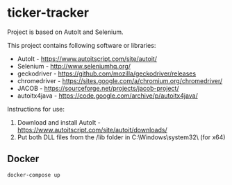 # ticker-tracker

Project is based on AutoIt and Selenium.

This project contains following software or libraries:  
  * AutoIt - https://www.autoitscript.com/site/autoit/  
  * Selenium - http://www.seleniumhq.org/  
  * geckodriver - https://github.com/mozilla/geckodriver/releases  
  * chromedriver - https://sites.google.com/a/chromium.org/chromedriver/  
  * JACOB - https://sourceforge.net/projects/jacob-project/  
  * autoitx4java - https://code.google.com/archive/p/autoitx4java/  

Instructions for use:
  1. Download and install AutoIt - https://www.autoitscript.com/site/autoit/downloads/
  2. Put both DLL files from the /lib folder in C:\Windows\system32\ (for x64)




## Docker

```
docker-compose up
```